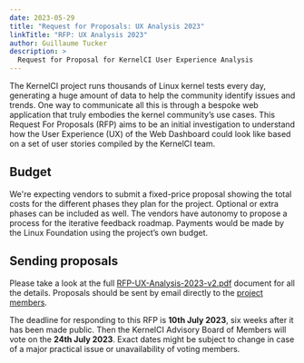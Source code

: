 ```yaml
---
date: 2023-05-29
title: "Request for Proposals: UX Analysis 2023"
linkTitle: "RFP: UX Analysis 2023"
author: Guillaume Tucker
description: >
  Request for Proposal for KernelCI User Experience Analysis
---
```


The KernelCI project runs thousands of Linux kernel tests every day, generating
a huge amount of data to help the community identify issues and trends. One way
to communicate all this is through a bespoke web application that truly
embodies the kernel community’s use cases. This Request For Proposals (RFP)
aims to be an initial investigation to understand how the User Experience (UX)
of the Web Dashboard could look like based on a set of user stories compiled by
the KernelCI team.

## Budget

We're expecting vendors to submit a fixed-price proposal showing the total
costs for the different phases they plan for the project. Optional or extra
phases can be included as well. The vendors have autonomy to propose a process
for the iterative feedback roadmap.  Payments would be made by the Linux
Foundation using the project’s own budget.

## Sending proposals

Please take a look at the full
[RFP-UX-Analysis-2023-v2.pdf](RFP-UX-Analysis-2023-v2.pdf)
document for all the details. Proposals should be sent by email directly to the
[project members](mailto:kernelci-members@groups.io).

The deadline for responding to this RFP is **10th July 2023**, six weeks after
it has been made public. Then the KernelCI Advisory Board of Members will vote
on the **24th July 2023**. Exact dates might be subject to change in case of a
major practical issue or unavailability of voting members.
